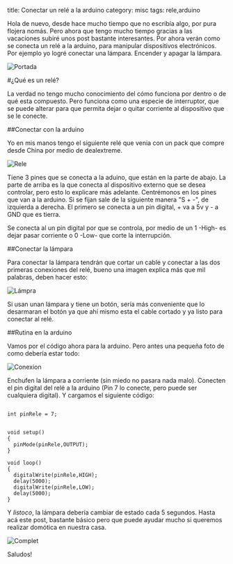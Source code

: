 title: Conectar un relé a la arduino
category: misc
tags: rele,arduino

Hola de nuevo, desde hace mucho tiempo que no escribía algo, por pura flojera nomás.
Pero ahora que tengo mucho tiempo gracias a las vacaciones subiré unos post bastante interesantes. Por ahora verán
como se conecta un relé a la arduino, para manipular dispositivos electrónicos. Por ejemplo yo logré conectar una 
lámpara. Encender y apagar la lámpara.

![Portada](imagenes/Conectar-un-relé-con-la-arduino/basicorele.png "Lo que tiene un relé")

#¿Qué es un relé?

La verdad no tengo mucho conocimiento del cómo funciona por dentro o de qué esta compuesto. Pero funciona como una 
especie de interruptor, que se puede alterar para que permita dejar o quitar corriente al dispositivo que se le 
conecte.

##Conectar con la arduino

Yo en mis manos tengo el siguiente relé que venia con un pack que compre desde China por medio de dealextreme. 

![Rele](imagenes/Conectar-un-relé-con-la-arduino/rele.png "Mi relé")

Tiene 3 pines que se conecta a la aduino, que están en la parte de abajo. La parte de arriba es la que conecta
al dispositivo externo que se desea controlar, pero esto lo explicare más adelante. Centrémonos en los pines 
que van a la arduino. Si se fijan sale de la siguiente manera "S + -", de izquierda a derecha. El primero se conecta
a un pin digital, + va a 5v y - a GND que es tierra.

Se conecta al un pin digital por que se controla, por medio de un 1 -High- es dejar pasar corriente o 0 -Low-
que corte la interrupción.

##Conectar la lámpara

Para conectar la lámpara tendrán que cortar un cable y conectar a las dos primeras conexiones del relé, bueno
una imagen explica más que mil palabras, deben hacer esto:

![Lámpra](imagenes/Conectar-un-relé-con-la-arduino/cable_rele.png "Cable y relé")

Si usan unan lámpara y tiene un botón, sería más conveniente que lo desarmaran el botón ya que ahí mismo esta el cable
cortado y ya listo para conectar al relé.

##Rutina en la arduino

Vamos por el código ahora para la arduino. Pero antes una pequeña foto de como debería estar todo:

![Conexion](imagenes/Conectar-un-relé-con-la-arduino/conexion.png "Conexión")

Enchufen la lámpara a corriente (sin miedo no pasara nada malo). Conecten el pin digital del relé a la arduino (Pin 7
lo conecte, pero puede ser cualquiera digital). Y cargamos el siguiente código:

~~~{Arduino}

int pinRele = 7;


void setup()
{
  pinMode(pinRele,OUTPUT);
}

void loop()
{
  digitalWrite(pinRele,HIGH);
  delay(5000);
  digitalWrite(pinRele,LOW);
  delay(5000);
}

~~~

Y _listoco_, la lámpara debería cambiar de estado cada 5 segundos. Hasta acá este post, bastante básico pero que puede
ayudar mucho si queremos realizar domótica en nuestra casa.

![Complet](imagenes/Conectar-un-relé-con-la-arduino/complet.png "Listo")

Saludos!